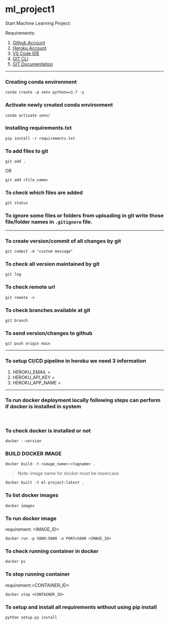 # ml_project1

Start Machine Learning Project:

Requirements:

1. [Github Account](https://github.com/)
2. [Heroku Account](https://id.heroku.com/login)
3. [VS Code IDE](https://code.visualstudio.com/download)
4. [GIT CLI](https://git-scm.com/downloads)
5. [GIT Documentation](https://git-scm.com/docs/gittutorial)
---

### Creating conda environment
```
conda create -p venv python==3.7 -y
```

### Activate newly created conda environment
```
conda activate venv/
```

### Installing requirements.txt
```
pip install -r requirements.txt
```

### To add files to git
```
git add .
```
OR
```
git add <file_name>
```

### To check which files are added
```
git status
```

### To ignore some files or folders from uploading in git write those file/folder names in `.gitignore` file.

---

### To create version/commit of all changes by git
```
git commit -m "custom message"
```

### To check all version maintained by git
```
git log
```

### To check remote url
```
git remote -v
```

### To check branches available at git
```
git branch
```

### To send version/changes to github
```
git push origin main
```

----

### To setup CI/CD pipeline in heroku we need 3 information

1. HEROKU_EMAIL = 
2. HEROKU_API_KEY = 
3. HEROKU_APP_NAME = 

---
### To run docker deployment locally following steps can perform if docker is installed in system
<br>

### To check docker is installed or not
```
docker --version
```

### BUILD DOCKER IMAGE
`docker build -t <image_name>:<tagname> .`
> Note: Image name for docker must be lowercase
```
docker built -t ml-project:latest .
```

### To list docker images
```
docker images
```

### To run docker image
requirement: <IMAGE_ID>
```
docker run -p 5000:5000 -e PORT=5000 <IMAGE_ID>
```

### To check running container in docker
```
docker ps
```

### To stop running container
requirement:<CONTAINER_ID>
```
docker stop <CONTAINER_ID>
```


### To setup and install all requirements without using pip install
```
python setup.py install
```





